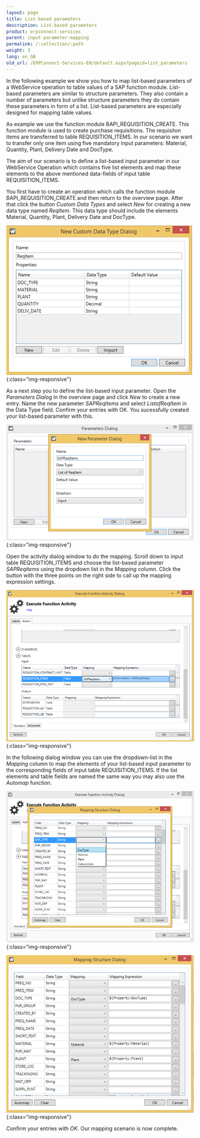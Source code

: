 ```yaml
---
layout: page
title: List-based parameters
description: List-based parameters
product: erpconnect-services
parent: input-parameter-mapping
permalink: /:collection/:path
weight: 3
lang: en_GB
old_url: /ERPConnect-Services-EN/default.aspx?pageid=list_parameters
---
```


In the following example we show you how to map list-based parameters of a WebService operation to table values of a SAP function module. List-based parameters are similar to structure parameters. They also contain a number of parameters but unlike structure parameters they do contain these parameters in form of a list. List-based parameters are especially designed for mapping table values.   

As example we use the function module BAPI_REQUISITION_CREATE. This function module is used to create purchase requisitions. The requisiton items are transferred to table REQUISITION_ITEMS. In our scenario we want to transfer only one item using five mandatory input parameters: Material, Quantity, Plant, Delivery Date and DocType.   

The aim of our scenario is to define a list-based input parameter in our WebService Operation which contains five list elements and map these elements to the above mentioned data-fields of input table REQUISITION_ITEMS.

You first have to create an operation which calls the function module BAPI_REQUISITION_CREATE and then return to the overview page. After that click the button *Custom Data Types* and select *New* for creating a new data type named *ReqItem*. This data type should include the elements Material, Quantity, Plant, Delivery Date and DocType.

![WSD-MappingStructureNewCustomDataType6](/img/content/WSD-MappingStructureNewCustomDataType6.png){:class="img-responsive"}

As a next step you to define the list-based input parameter. Open the *Parameters Dialog* in the overview page and click *New* to create a new entry. Name the new parameter *SAPReqItems* and select *ListofReqItem* in the Data Type field. Confirm your entries with OK. You sucessfully created your list-based parameter with this. 

![WSD-MappingSkalarParameterDialog2](/img/content/WSD-MappingSkalarParameterDialog2.png){:class="img-responsive"}

Open the activity dialog window to do the mapping. Scroll down to input table REQUISITION_ITEMS and choose the list-based parameter *SAPReqitems* using the dropdown list in the *Mapping* column.  Click the button with the three points on the right side to call up the mapping expression settings. 

![WSD-MappingSkalarMappingInput9](/img/content/WSD-MappingSkalarMappingInput9.png){:class="img-responsive"}

In the following dialog window you can use the dropdown-list in the *Mapping* column to map the elements of your list-based input parameter to the corresponding fields of input table REQUISITION_ITEMS. If the list elements and table fields are named the same way you may also use the *Automap* function. 

![WSD-MappingSkalarMappingInput10](/img/content/WSD-MappingSkalarMappingInput10.png){:class="img-responsive"}

![WSD-MappingSkalarMappingInput11](/img/content/WSD-MappingSkalarMappingInput11.png){:class="img-responsive"}

Confirm your entries with *OK*. Our mapping scenario is now complete. 